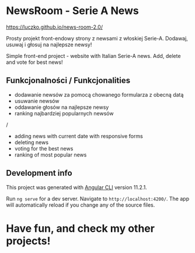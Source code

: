 # NewsRoom - Serie A News

https://luczko.github.io/news-room-2.0/

Prosty projekt front-endowy strony z newsami z włoskiej Serie-A.
Dodawaj, usuwaj i głosuj na najlepsze newsy!

Simple front-end project - website with Italian Serie-A news.
Add, delete and vote for best news!

## Funkcjonalności / Funkcjonalities

- dodawanie newsów za pomocą chowanego formularza z obecną datą
- usuwanie newsów
- oddawanie głosów na najlepsze newsy
- ranking najbardziej popularnych newsów

/

- adding news with current date with responsive forms
- deleting news
- voting for the best news
- ranking of most popular news

## Development info

This project was generated with [Angular CLI](https://github.com/angular/angular-cli) version 11.2.1.

Run `ng serve` for a dev server. Navigate to `http://localhost:4200/`. The app will automatically reload if you change any of the source files.

# Have fun, and check my other projects!

